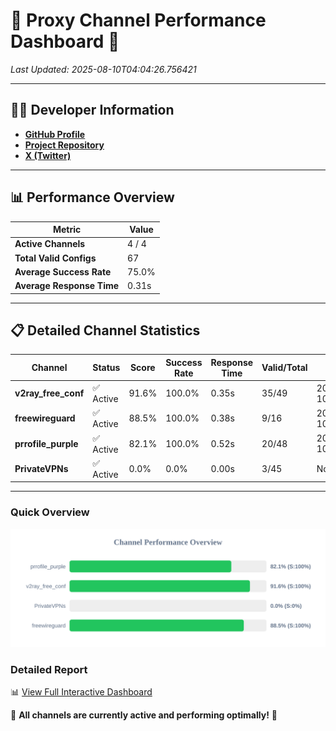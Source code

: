 # 🌟 Proxy Channel Performance Dashboard 🌟

_Last Updated: 2025-08-10T04:04:26.756421_

---

## 👩‍💻 Developer Information

- **[GitHub Profile](https://github.com/4n0nymou3)**  
- **[Project Repository](https://github.com/4n0nymou3/multi-proxy-config-fetcher)**  
- **[X (Twitter)](https://x.com/4n0nymou3)**  

---

## 📊 Performance Overview

| Metric                | Value       |
|-----------------------|-------------|
| **Active Channels**   | 4 / 4       |
| **Total Valid Configs** | 67          |
| **Average Success Rate** | 75.0%      |
| **Average Response Time** | 0.31s       |

---

## 📋 Detailed Channel Statistics

| Channel          | Status     | Score  | Success Rate | Response Time | Valid/Total | Last Success               |
|------------------|------------|--------|--------------|---------------|-------------|----------------------------|
| **v2ray_free_conf**  | ✅ Active  | 91.6%  | 100.0% | 0.35s         | 35/49       | 2025-08-10T04:04:15.093045 |
| **freewireguard**  | ✅ Active  | 88.5%  | 100.0% | 0.38s         | 9/16       | 2025-08-10T04:04:26.754429 |
| **prrofile_purple**  | ✅ Active  | 82.1%  | 100.0% | 0.52s         | 20/48       | 2025-08-10T04:04:14.702011 |
| **PrivateVPNs**  | ✅ Active  | 0.0%  | 0.0% | 0.00s         | 3/45       | None |

---

### Quick Overview
<div align="center">
  <a href="https://raw.githubusercontent.com/nullluser/NullRepo/refs/heads/main/assets/channel_stats_chart.svg">
    <img src="https://raw.githubusercontent.com/nullluser/NullRepo/refs/heads/main/assets/channel_stats_chart.svg" alt="Source Performance Statistics" width="800">
  </a>
</div>

### Detailed Report
📊 [View Full Interactive Dashboard](https://htmlpreview.github.io/?https://github.com/nullluser/NullRepo/blob/main/assets/performance_report.html)

🎉 **All channels are currently active and performing optimally!** 🎉
